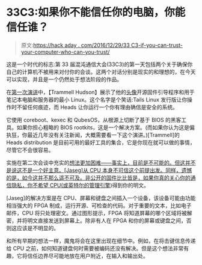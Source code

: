 # 33C3:如果你不能信任你的电脑，你能信任谁？

> 原文:[https://hack aday . com/2016/12/29/33 C3-if-you-can-trust-your-computer-who-can-you-trust/](https://hackaday.com/2016/12/29/33c3-if-you-cant-trust-your-computer-who-can-you-trust/)

这是一个时代的标志:第 33 届混沌通信大会(33C3)的第一天包括两个关于确保你自己的计算机不被用来对付你的会谈。这两个对话分别是现实的和理想的，在今天可以实现，并且是一个仍然处于想法阶段的作品。

在[第一次演讲](https://media.ccc.de/v/33c3-8314-bootstraping_a_slightly_more_secure_laptop)中，【Trammell Hudson】展示了他的[头像](https://github.com/osresearch/heads)开源固件引导程序和用于笔记本电脑和服务器的最小 Linux。这个名字是个笑话:Tails Linux 发行版让你操作时不留任何痕迹，而 Heads 让你运行一个你有理由确信是安全的系统。

它使用 coreboot、kexec 和 QubesOS，从根源上切断了基于 BIOS 的黑客工具。如果你担心粗略的 BIOS rootkits，这是一个解决方案。(而如果你认为这是偏执狂，你最近几年没有关注新闻，大概需要看一下这个演讲。)[Trammell]的 Heads distribution 是目前可用的最好工具的集合，它是你现在就可以做的事情，尽管它不会很容易。

实施在第二次会谈中充实的[想法更加困难——事实上，目前是不可能的。但这并不是说这不是一个好主意。[Jaseg]从 CPU 本身不可信这个前提出发。同样，遗憾的是，如今这并不那么遥不可及。非公开的固件比比皆是，如果你真的关心你的通信隐私，你不希望 CPU(或](https://media.ccc.de/v/33c3-8014-untrusting_the_cpu)[英特尔的管理引擎](http://hackaday.com/2016/01/22/the-trouble-with-intels-management-engine/))得到你的明文。

[Jaseg]的解决方案是在 CPU、屏幕和键盘之间插入一个设备，该设备可能由功能相当强大的 FPGA 制成，运行开源、可检查的代码。对于重要的文本，比如电子邮件，CPU 将只处理密文。通过图形提示，FPGA 将知道屏幕的哪个区域将被解密，并将明文直接发送到屏幕上。除非有人在 FPGA 和你的屏幕或键盘之间，否则这应该是不明显的。

和所有早期的想法一样，魔鬼将会在这里出现在细节中。例如，在将击键信息传递给 CPU 之前，如何知道键盘何时需要被编码还没有解决。但是这个想法非常有趣，它将信任边界尽可能地放在用户附近，在输入和输出处。